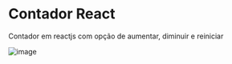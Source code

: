 # Contador React

Contador em reactjs com opção de aumentar, diminuir e reiniciar

![image](https://github.com/AlexandreSantanaa/ContadorReact/assets/126908528/9848ba0b-6781-4448-9010-cbb5c2865f60)
